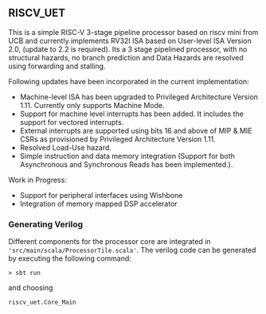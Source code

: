 ## RISCV_UET  
This is a simple RISC-V 3-stage pipeline processor based on riscv mini from UCB and currently implements RV32I ISA based on User-level ISA Version 2.0, (update to 2.2 is required). Its a 3 stage pipelined processor, with no structural hazards, no branch prediction and Data Hazards are resolved using forwarding and stalling.

 
Following updates have been incorporated in the current implementation:

- Machine-level ISA has been upgraded to Privileged Architecture Version 1.11. Currently only supports Machine Mode.
- Support for machine level interrupts has been added. It includes the support for vectored interrupts.
- External interrupts are supported using bits 16 and above of MIP & MIE CSRs as provisioned by Privileged Architecture Version 1.11. 
- Resolved Load-Use hazard. 
- Simple instruction and data memory integration (Support for both Asynchronous and Synchronous Reads has been implemented.).

Work in Progress:

- Support for peripheral interfaces using Wishbone
- Integration of memory mapped DSP accelerator

### Generating Verilog
Different components for the processor core are integrated in `'src/main/scala/ProcessorTile.scala'`. The verilog code can be generated by executing the following command:

`> sbt run`
 
and choosing 

`riscv_uet.Core_Main` 

